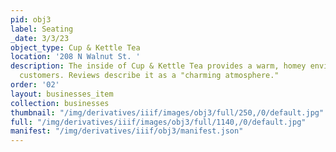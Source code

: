 ```yaml
---
pid: obj3
label: Seating
_date: 3/3/23
object_type: Cup & Kettle Tea
location: '208 N Walnut St. '
description: The inside of Cup & Kettle Tea provides a warm, homey environment for
  customers. Reviews describe it as a "charming atmosphere."
order: '02'
layout: businesses_item
collection: businesses
thumbnail: "/img/derivatives/iiif/images/obj3/full/250,/0/default.jpg"
full: "/img/derivatives/iiif/images/obj3/full/1140,/0/default.jpg"
manifest: "/img/derivatives/iiif/obj3/manifest.json"
---
```

